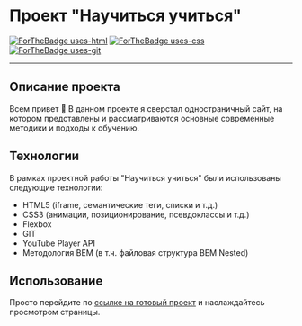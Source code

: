 # Проект "Научиться учиться"
[![ForTheBadge uses-html](http://ForTheBadge.com/images/badges/uses-html.svg)](http://ForTheBadge.com)
[![ForTheBadge uses-css](http://ForTheBadge.com/images/badges/uses-css.svg)](http://ForTheBadge.com)
[![ForTheBadge uses-git](http://ForTheBadge.com/images/badges/uses-git.svg)](https://GitHub.com/)
____
## Описание проекта
Всем привет :wave:
В данном проекте я сверстал одностраничный сайт, на котором представлены и рассматриваются основные современные методики и подходы к обучению.

## Технологии
В рамках проектной работы "Научиться учиться" были использованы следующие технологии:
* HTML5 (iframe, семантические теги, списки и т.д.)
* CSS3 (анимации, позиционирование, псевдоклассы и т.д.)
* Flexbox
* GIT
* YouTube Player API
* Методология BEM (в т.ч. файловая структура BEM Nested)

## Использование
Просто перейдите по [ссылке на готовый проект](https://dronoti.github.io/how-to-learn/index.html) и наслаждайтесь просмотром страницы.
